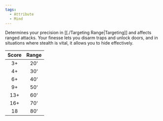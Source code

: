 ```yaml
---
tags:
  - Attribute
  - Mind
---
```

Determines your precision in [[./Targeting Range|Targeting]] and affects ranged attacks. Your finesse lets you disarm traps and unlock doors, and in situations where stealth is vital, it allows you to hide effectively.

|Score|Range|
|:-:|:-:|
|3+|20'|
|4+|30'|
|6+|40'|
|9+|50'|
|13+|60'|
|16+|70'|
|18|80'|

